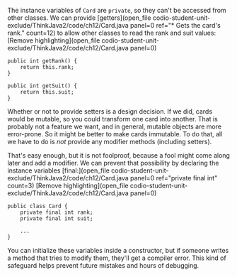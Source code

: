 The instance variables of `Card` are `private`, so they can't be accessed from other classes. We can provide [getters](open_file codio-student-unit-exclude/ThinkJava2/code/ch12/Card.java panel=0 ref="* Gets the card's rank." count=12) to allow other classes to read the rank and suit values:
[Remove highlighting](open_file codio-student-unit-exclude/ThinkJava2/code/ch12/Card.java panel=0)


```code
public int getRank() {
    return this.rank;
}

public int getSuit() {
    return this.suit;
}
```


Whether or not to provide setters is a design decision. If we did, cards would be mutable, so you could transform one card into another. That is probably not a feature we want, and in general, mutable objects are more error-prone. So it might be better to make cards immutable. To do that, all we have to do is *not* provide any modifier methods (including setters).


That's easy enough, but it is not foolproof, because a fool might come along later and add a modifier. We can prevent that possibility by declaring the instance variables [final:](open_file codio-student-unit-exclude/ThinkJava2/code/ch12/Card.java panel=0 ref="private final int" count=3)
[Remove highlighting](open_file codio-student-unit-exclude/ThinkJava2/code/ch12/Card.java panel=0)


```code
public class Card {
    private final int rank;
    private final int suit;

    ...
}
```

You can initialize these variables inside a constructor, but if someone writes a method that tries to modify them, they'll get a compiler error. This kind of safeguard helps prevent future mistakes and hours of debugging.
